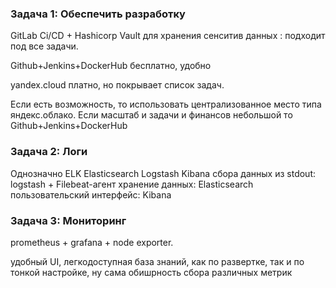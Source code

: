 ### Задача 1: Обеспечить разработку


GitLab Ci/CD + Hashicorp Vault для хранения сенситив данных : подходит под все задачи.


Github+Jenkins+DockerHub бесплатно, удобно


yandex.cloud платно, но покрывает список задач.

Если есть возможность, то использовать централизованное место типа яндекс.облако. Если масштаб и задачи и финансов небольшой то Github+Jenkins+DockerHub 



### Задача 2: Логи

Однозначно ELK Elasticsearch Logstash Kibana
сбора данных из stdout: logstash + Filebeat-агент
хранение данных: Elasticsearch
пользовательский интерфейс: Kibana


### Задача 3: Мониторинг

prometheus + grafana + node exporter.

удобный UI, легкодоступная база знаний, как по развертке, так и по тонкой настройке, ну сама обишрность сбора различных метрик




